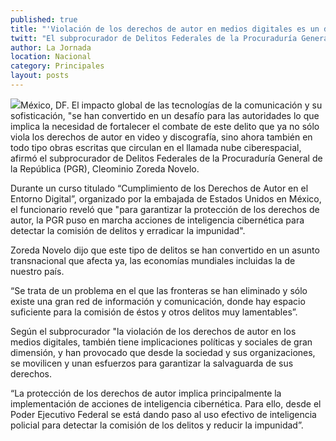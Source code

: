 ```yaml
---
published: true
title: "'Violación de los derechos de autor en medios digitales es un desafío para las autoridades': Cleominio Zoreda"
twitt: "El subprocurador de Delitos Federales de la Procuraduría General de la República, dijo que este tipo de delitos se han convertido en un asunto transnacional que afecta ya, las economías mundiales incluidas la de nuestro país."
author: La Jornada
location: Nacional
category: Principales
layout: posts
---
```


![](http://i.imgur.com/FujOgpBm.jpg)México, DF. El impacto global de las tecnologías de la comunicación y su sofisticación, "se han convertido en un desafío para las autoridades lo que implica la necesidad de fortalecer el combate de este delito que ya no sólo viola los derechos de autor en video y discografía, sino ahora también en todo tipo obras escritas que circulan en el llamada nube ciberespacial, afirmó el subprocurador de Delitos Federales de la Procuraduría General de la República (PGR), Cleominio Zoreda Novelo.

Durante un curso titulado “Cumplimiento de los Derechos de Autor en el Entorno Digital”, organizado por la embajada de Estados Unidos en México, el funcionario reveló que "para garantizar la protección de los derechos de autor, la PGR puso en marcha acciones de inteligencia cibernética para detectar la comisión de delitos y erradicar la impunidad".

Zoreda Novelo dijo que este tipo de delitos se han convertido en un asunto transnacional que afecta ya, las economías mundiales incluidas la de nuestro país.

“Se trata de un problema en el que las fronteras se han eliminado y sólo existe una gran red de información y comunicación, donde hay espacio suficiente para la comisión de éstos y otros delitos muy lamentables”.

Según el subprocurador "la violación de los derechos de autor en los medios digitales, también tiene implicaciones políticas y sociales de gran dimensión, y han provocado que desde la sociedad y sus organizaciones, se movilicen y unan esfuerzos para garantizar la salvaguarda de sus derechos.

“La protección de los derechos de autor implica principalmente la implementación de acciones de inteligencia cibernética. Para ello, desde el Poder Ejecutivo Federal se está dando paso al uso efectivo de inteligencia policial para detectar la comisión de los delitos y reducir la impunidad”.
